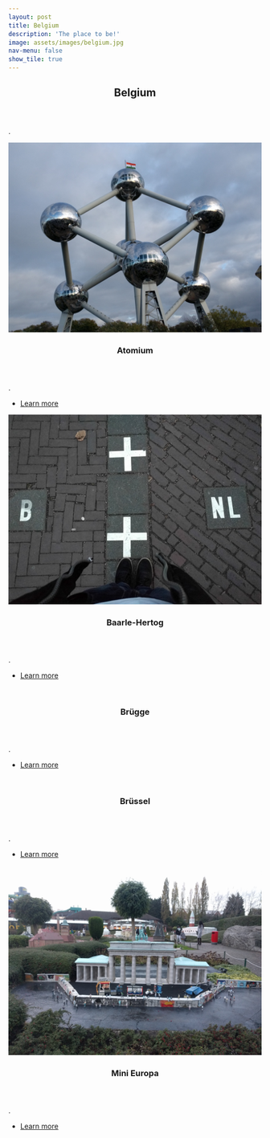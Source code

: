 ```yaml
---
layout: post
title: Belgium
description: 'The place to be!'
image: assets/images/belgium.jpg
nav-menu: false
show_tile: true
---
```


<!-- Main -->
<div id="main">

<!-- One -->
<section id="one">
	<div class="inner">
		<header class="major">
			<h2>Belgium</h2>
		</header>
		<p>.</p>
	</div>
</section>

<!-- Two -->
<section id="two" class="spotlights">
	<section>
		<a href="belgium.html" class="image">
			<img src="assets/images/atomium.jpg" alt="" data-position="center center" />
		</a>
		<div class="content">
			<div class="inner">
				<header class="major">
					<h3>Atomium</h3>
				</header>
				<p>.</p>
				<ul class="actions">
					<li><a href="belgium.html" class="button">Learn more</a></li>
				</ul>
			</div>
		</div>
	</section>
	<section>
		<a href="belgium.html" class="image">
			<img src="assets/images/baarlehertog.jpg" alt="" data-position="top center" />
		</a>
		<div class="content">
			<div class="inner">
				<header class="major">
					<h3>Baarle-Hertog</h3>
				</header>
				<p>.</p>
				<ul class="actions">
					<li><a href="belgium.html" class="button">Learn more</a></li>
				</ul>
			</div>
		</div>
	</section>
	<section>
		<a href="belgium.html" class="image">
			<img src="assets/images/brügge.jpg" alt="" data-position="25% 25%" />
		</a>
		<div class="content">
			<div class="inner">
				<header class="major">
					<h3>Brügge</h3>
				</header>
				<p>.</p>
				<ul class="actions">
					<li><a href="belgium.html" class="button">Learn more</a></li>
				</ul>
			</div>
		</div>
	</section>
  <section>
    <a href="belgium.html" class="image">
      <img src="assets/images/brüssel.jpg" alt="" data-position="top center" />
    </a>
    <div class="content">
      <div class="inner">
        <header class="major">
          <h3>Brüssel</h3>
        </header>
        <p>.</p>
        <ul class="actions">
          <li><a href="belgium.html" class="button">Learn more</a></li>
        </ul>
      </div>
    </div>
  </section>
  <section>
    <a href="belgium.html" class="image">
      <img src="assets/images/minieuropa.jpg" alt="" data-position="25% 25%" />
    </a>
    <div class="content">
      <div class="inner">
        <header class="major">
          <h3>Mini Europa</h3>
        </header>
        <p>.</p>
        <ul class="actions">
          <li><a href="belgium.html" class="button">Learn more</a></li>
        </ul>
      </div>
    </div>
  </section>
</section>
</div>
